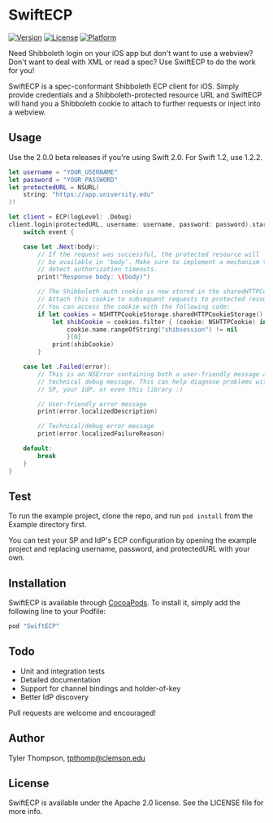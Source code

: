 # SwiftECP

[![Version](https://img.shields.io/cocoapods/v/SwiftECP.svg?style=flat)](http://cocoapods.org/pods/SwiftECP)
[![License](https://img.shields.io/cocoapods/l/SwiftECP.svg?style=flat)](http://cocoapods.org/pods/SwiftECP)
[![Platform](https://img.shields.io/cocoapods/p/SwiftECP.svg?style=flat)](http://cocoapods.org/pods/SwiftECP)

Need Shibboleth login on your iOS app but don't want to use a webview? Don't want to deal with XML or read a spec? Use SwiftECP to do the work for you!

SwiftECP is a spec-conformant Shibboleth ECP client for iOS. Simply provide credentials and a Shibboleth-protected resource URL and SwiftECP will hand you a Shibboleth cookie to attach to further requests or inject into a webview.

## Usage

Use the 2.0.0 beta releases if you're using Swift 2.0. For Swift 1.2, use 1.2.2.

```swift
let username = "YOUR_USERNAME"
let password = "YOUR_PASSWORD"
let protectedURL = NSURL(
    string: "https://app.university.edu"
)!

let client = ECP(logLevel: .Debug)
client.login(protectedURL, username: username, password: password).start { event in
    switch event {

    case let .Next(body):
        // If the request was successful, the protected resource will
        // be available in 'body'. Make sure to implement a mechanism to
        // detect authorization timeouts.
        print("Response body: \(body)")

        // The Shibboleth auth cookie is now stored in the sharedHTTPCookieStorage.
        // Attach this cookie to subsequent requests to protected resources.
        // You can access the cookie with the following code:
        if let cookies = NSHTTPCookieStorage.sharedHTTPCookieStorage().cookies {
            let shibCookie = cookies.filter { (cookie: NSHTTPCookie) in
                cookie.name.rangeOfString("shibsession") != nil
                }[0]
            print(shibCookie)
        }

    case let .Failed(error):
        // This is an NSError containing both a user-friendly message and a
        // technical debug message. This can help diagnose problems with your
        // SP, your IdP, or even this library :)

        // User-friendly error message
        print(error.localizedDescription)

        // Technical/debug error message
        print(error.localizedFailureReason)

    default:
        break
    }
}
```

## Test

To run the example project, clone the repo, and run `pod install` from the Example directory first.

You can test your SP and IdP's ECP configuration by opening the example project and replacing username, password, and protectedURL with your own.

## Installation

SwiftECP is available through [CocoaPods](http://cocoapods.org). To install
it, simply add the following line to your Podfile:

```ruby
pod "SwiftECP"
```

## Todo

- Unit and integration tests
- Detailed documentation
- Support for channel bindings and holder-of-key
- Better IdP discovery

Pull requests are welcome and encouraged!

## Author

Tyler Thompson, tpthomp@clemson.edu

## License

SwiftECP is available under the Apache 2.0 license. See the LICENSE file for more info.
